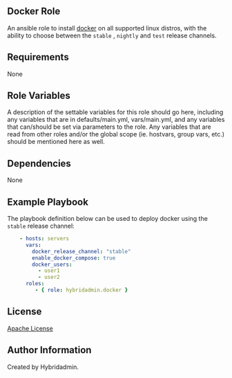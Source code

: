 ## Docker Role

An ansible role to install [docker](https://docs.docker.com/engine/install/) on all supported linux distros, with the ability to choose between the `stable` , `nightly` and `test` release channels.


## Requirements

None


## Role Variables

A description of the settable variables for this role should go here, including any variables that are in defaults/main.yml, vars/main.yml, and any variables that can/should be set via parameters to the role. Any variables that are read from other roles and/or the global scope (ie. hostvars, group vars, etc.) should be mentioned here as well.

## Dependencies

None

## Example Playbook

The playbook definition below can be used to deploy docker using the `stable` release channel:

```yaml
    - hosts: servers
      vars:
        docker_release_channel: "stable"
        enable_docker_compose: true
        docker_users:
          - user1
          - user2
      roles:
         - { role: hybridadmin.docker }
```

## License

[Apache License](./README.md)


## Author Information

Created by Hybridadmin.
